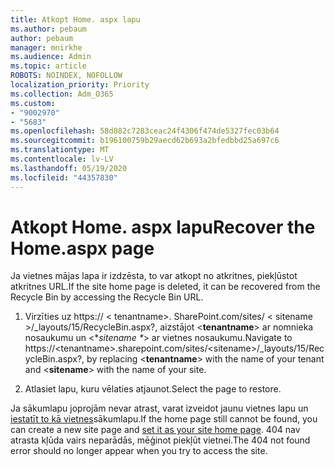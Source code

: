 ```yaml
---
title: Atkopt Home. aspx lapu
ms.author: pebaum
author: pebaum
manager: mnirkhe
ms.audience: Admin
ms.topic: article
ROBOTS: NOINDEX, NOFOLLOW
localization_priority: Priority
ms.collection: Adm_O365
ms.custom:
- "9002970"
- "5683"
ms.openlocfilehash: 58d882c7283ceac24f4306f474de5327fec03b64
ms.sourcegitcommit: b196100759b29aecd62b693a2bfedbbd25a697c6
ms.translationtype: MT
ms.contentlocale: lv-LV
ms.lasthandoff: 05/19/2020
ms.locfileid: "44357830"
---
```

# <a name="recover-the-homeaspx-page"></a><span data-ttu-id="4a6d6-102">Atkopt Home. aspx lapu</span><span class="sxs-lookup"><span data-stu-id="4a6d6-102">Recover the Home.aspx page</span></span>

<span data-ttu-id="4a6d6-103">Ja vietnes mājas lapa ir izdzēsta, to var atkopt no atkritnes, piekļūstot atkritnes URL.</span><span class="sxs-lookup"><span data-stu-id="4a6d6-103">If the site home page is deleted, it can be recovered from the Recycle Bin by accessing the Recycle Bin URL.</span></span>

1. <span data-ttu-id="4a6d6-104">Virzīties uz https:// \< tenantname>. SharePoint.com/sites/ \< sitename \>/_layouts/15/RecycleBin.aspx?, aizstājot <**tenantname**> ar nomnieka nosaukumu un <\**sitename \**> ar vietnes nosaukumu.</span><span class="sxs-lookup"><span data-stu-id="4a6d6-104">Navigate to https://\<tenantname>.sharepoint.com/sites/\<sitename>/_layouts/15/RecycleBin.aspx?, by replacing <**tenantname**> with the name of your tenant and <**sitename**> with the name of your site.</span></span>

2. <span data-ttu-id="4a6d6-105">Atlasiet lapu, kuru vēlaties atjaunot.</span><span class="sxs-lookup"><span data-stu-id="4a6d6-105">Select the page to restore.</span></span>

<span data-ttu-id="4a6d6-106">Ja sākumlapu joprojām nevar atrast, varat izveidot jaunu vietnes lapu un [iestatīt to kā vietnes](https://support.microsoft.com/en-gb/office/use-a-different-page-for-your-sharepoint-site-home-page-35a5022c-f84a-455d-985e-c691ab5dfa17?ui=en-us&rs=en-gb&ad=gb)sākumlapu.</span><span class="sxs-lookup"><span data-stu-id="4a6d6-106">If the home page still cannot be found, you can create a new site page and [set it as your site home page](https://support.microsoft.com/en-gb/office/use-a-different-page-for-your-sharepoint-site-home-page-35a5022c-f84a-455d-985e-c691ab5dfa17?ui=en-us&rs=en-gb&ad=gb).</span></span> <span data-ttu-id="4a6d6-107">404 nav atrasta kļūda vairs neparādās, mēģinot piekļūt vietnei.</span><span class="sxs-lookup"><span data-stu-id="4a6d6-107">The 404 not found error should no longer appear when you try to access the site.</span></span>

